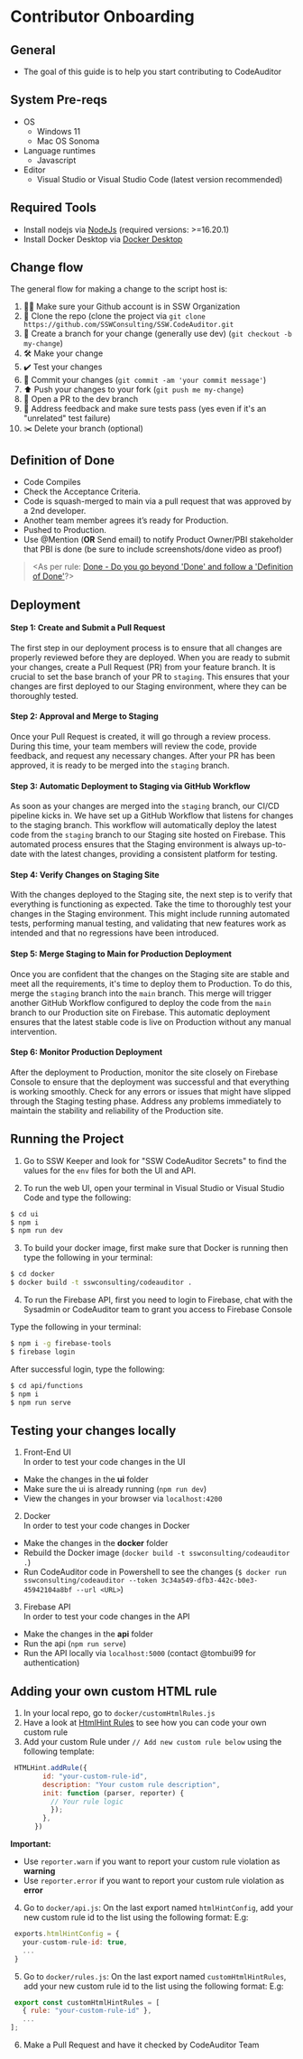 # Contributor Onboarding

## General

 - The goal of this guide is to help you start contributing to CodeAuditor

## System Pre-reqs

 - OS
    - Windows 11
    - Mac OS Sonoma
 - Language runtimes
    - Javascript
 - Editor
    - Visual Studio or Visual Studio Code (latest version recommended)
    
## Required Tools
- Install nodejs via [NodeJs](https://nodejs.org/en/) (required versions: >=16.20.1)
- Install Docker Desktop via [Docker Desktop](https://www.docker.com/products/docker-desktop/)

## Change flow

The general flow for making a change to the script host is:
1. 👍🏻 Make sure your Github account is in SSW Organization
2. 🍴 Clone the repo (clone the project via `git clone https://github.com/SSWConsulting/SSW.CodeAuditor.git`
3. 🌳 Create a branch for your change (generally use dev) (`git checkout -b my-change`)
4. 🛠 Make your change
5. ✔️ Test your changes
6. 📌 Commit your changes (`git commit -am 'your commit message'`)
6. ⬆️ Push your changes to your fork (`git push me my-change`)
7. 💌 Open a PR to the dev branch
8. 📢 Address feedback and make sure tests pass (yes even if it's an "unrelated" test failure)
9. ✂️ Delete your branch (optional) 

## Definition of Done

- Code Compiles
- Check the Acceptance Criteria.
- Code is squash-merged to main via a pull request that was approved by a 2nd developer.
- Another team member agrees it’s ready for Production.
- Pushed to Production.
- Use @Mention (**OR** Send email) to notify Product Owner/PBI stakeholder that PBI is done (be sure to include screenshots/done video as proof) 

> <As per rule: [Done - Do you go beyond 'Done' and follow a 'Definition of Done'](https://rules.ssw.com.au/done-do-you-go-beyond-done-and-follow-a-definition-of-done)?>

## Deployment

#### Step 1: Create and Submit a Pull Request

The first step in our deployment process is to ensure that all changes are properly reviewed before they are deployed. When you are ready to submit your changes, create a Pull Request (PR) from your feature branch. It is crucial to set the base branch of your PR to ```staging```. This ensures that your changes are first deployed to our Staging environment, where they can be thoroughly tested.

#### Step 2: Approval and Merge to Staging

Once your Pull Request is created, it will go through a review process. During this time, your team members will review the code, provide feedback, and request any necessary changes. After your PR has been approved, it is ready to be merged into the ```staging``` branch.

#### Step 3: Automatic Deployment to Staging via GitHub Workflow

As soon as your changes are merged into the ```staging``` branch, our CI/CD pipeline kicks in. We have set up a GitHub Workflow that listens for changes to the staging branch. This workflow will automatically deploy the latest code from the ```staging``` branch to our Staging site hosted on Firebase. This automated process ensures that the Staging environment is always up-to-date with the latest changes, providing a consistent platform for testing.

#### Step 4: Verify Changes on Staging Site

With the changes deployed to the Staging site, the next step is to verify that everything is functioning as expected. Take the time to thoroughly test your changes in the Staging environment. This might include running automated tests, performing manual testing, and validating that new features work as intended and that no regressions have been introduced.

#### Step 5: Merge Staging to Main for Production Deployment

Once you are confident that the changes on the Staging site are stable and meet all the requirements, it's time to deploy them to Production. To do this, merge the ```staging``` branch into the ```main``` branch. This merge will trigger another GitHub Workflow configured to deploy the code from the ```main``` branch to our Production site on Firebase. This automatic deployment ensures that the latest stable code is live on Production without any manual intervention.

#### Step 6: Monitor Production Deployment

After the deployment to Production, monitor the site closely on Firebase Console to ensure that the deployment was successful and that everything is working smoothly. Check for any errors or issues that might have slipped through the Staging testing phase. Address any problems immediately to maintain the stability and reliability of the Production site.

## Running the Project

1. Go to SSW Keeper and look for "SSW CodeAuditor Secrets" to find the values for the `env` files for both the UI and API.

2. To run the web UI, open your terminal in Visual Studio or Visual Studio Code and type the following:  
``` bash
$ cd ui
$ npm i
$ npm run dev
```

3. To build your docker image, first make sure that Docker is running then type the following in your terminal:
``` bash
$ cd docker
$ docker build -t sswconsulting/codeauditor .
```

4. To run the Firebase API, first you need to login to Firebase, chat with the Sysadmin or CodeAuditor team to grant you access to Firebase Console
   
Type the following in your terminal:
``` bash
$ npm i -g firebase-tools
$ firebase login
```
After successful login, type the following:
``` bash
$ cd api/functions
$ npm i
$ npm run serve
```

## Testing your changes locally 
1. Front-End UI  
In order to test your code changes in the UI
- Make the changes in the **ui** folder
- Make sure the ui is already running (`npm run dev`)
- View the changes in your browser via `localhost:4200`

2. Docker  
In order to test your code changes in Docker 
- Make the changes in the **docker** folder
- Rebuild the Docker image (`docker build -t sswconsulting/codeauditor .`)
- Run CodeAuditor code in Powershell to see the changes (`$ docker run sswconsulting/codeauditor --token 3c34a549-dfb3-442c-b0e3-45942104a8bf --url <URL>`) 

3. Firebase API  
In order to test your code changes in the API
- Make the changes in the **api** folder
- Run the api (`npm run serve`)
- Run the API locally via `localhost:5000` (contact @tombui99 for authentication)

## Adding your own custom HTML rule
1. In your local repo, go to ```docker/customHtmlRules.js```
2. Have a look at [HtmlHint Rules](https://github.com/htmlhint/HTMLHint/tree/master/src/core/rules) to see how you can code your own custom rule
3. Add your custom Rule under ```// Add new custom rule below``` using the following template:
```javascript
 HTMLHint.addRule({
        id: "your-custom-rule-id",
        description: "Your custom rule description",
        init: function (parser, reporter) {
          // Your rule logic
          });
        },
      })
```
**Important:** 
- Use ``` reporter.warn ``` if you want to report your custom rule violation as **warning**
- Use ``` reporter.error ``` if you want to report your custom rule violation as **error**
4. Go to ```docker/api.js```: On the last export named ```htmlHintConfig```, add your new custom rule id to the list using the following format:
E.g: 
```javascript
 exports.htmlHintConfig = {
   your-custom-rule-id: true,
   ...
 }
```
5. Go to ```docker/rules.js```: On the last export named ```customHtmlHintRules```, add your new custom rule id to the list using the following format:
E.g: 
```javascript
 export const customHtmlHintRules = [
   { rule: "your-custom-rule-id" },	
   ...
];
```
6. Make a Pull Request and have it checked by CodeAuditor Team
